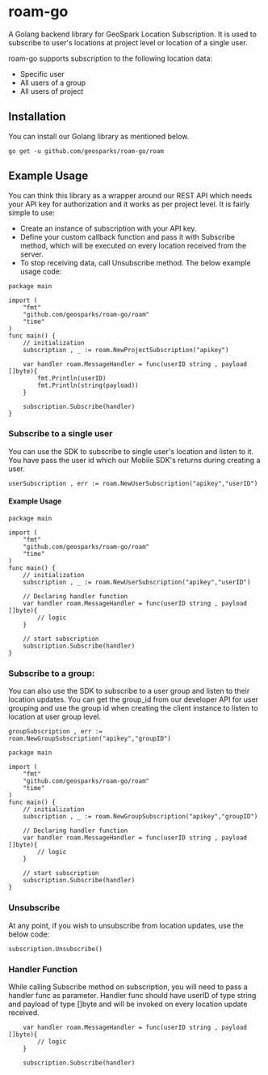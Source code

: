 # roam-go
A Golang backend library for GeoSpark Location Subscription. It is used to subscribe to user's locations at project level or location of a single user.

roam-go supports subscription to the following location data:
* Specific user
* All users of a group
* All users of project

## Installation
You can install our Golang library as mentioned below.
```
go get -u github.com/geosparks/roam-go/roam
```

## Example Usage
You can think this library as a wrapper around our REST API which needs your API key for authorization and it works as per project level. It is fairly simple to use:
- Create an instance of subscription with your API key. 
- Define your custom callback function and pass it with Subscribe method, which will be executed on every location received from the server.
- To stop receiving data, call Unsubscribe method.
The below example usage code:

```
package main

import (
	"fmt"
	"github.com/geosparks/roam-go/roam"
	"time"
)
func main() {
    // initialization
    subscription , _ := roam.NewProjectSubscription("apikey")

    var handler roam.MessageHandler = func(userID string , payload []byte){
        fmt.Println(userID)
        fmt.Println(string(payload))
	}

    subscription.Subscribe(handler)
}
```

### Subscribe to a single user
You can use the SDK to subscribe to single user's location and listen to it. You have pass the user id which our Mobile SDK's returns during creating a user.

```
userSubscription , err := roam.NewUserSubscription("apikey","userID")
```
#### Example Usage
```
package main

import (
	"fmt"
	"github.com/geosparks/roam-go/roam"
	"time"
)
func main() {
    // initialization
    subscription , _ := roam.NewUserSubscription("apikey","userID")

    // Declaring handler function
    var handler roam.MessageHandler = func(userID string , payload []byte){
        // logic
	}

    // start subscription
    subscription.Subscribe(handler)
}
```

### Subscribe to a group:
You can also use the SDK to subscribe to a user group and listen to their location updates. 
You can get the group_id from our developer API for user grouping and use the group id when creating the client instance to listen to location at user group level.

```
groupSubscription , err := roam.NewGroupSubscription("apikey","groupID")
```
```
package main

import (
	"fmt"
	"github.com/geosparks/roam-go/roam"
	"time"
)
func main() {
    // initialization
    subscription , _ := roam.NewGroupSubscription("apikey","groupID")

    // Declaring handler function
    var handler roam.MessageHandler = func(userID string , payload []byte){
        // logic
	}

    // start subscription
    subscription.Subscribe(handler)
}
```

### Unsubscribe
At any point, if you wish to unsubscribe from location updates, use the below code:
```
subscription.Unsubscribe()
```

### Handler Function
While calling Subscribe method on subscription, you will need to pass a handler func as parameter.
Handler func should have userID of type string and payload of type []byte and will be invoked on every location update received.
```
    var handler roam.MessageHandler = func(userID string , payload []byte){
        // logic
	}

    subscription.Subscribe(handler)
```
